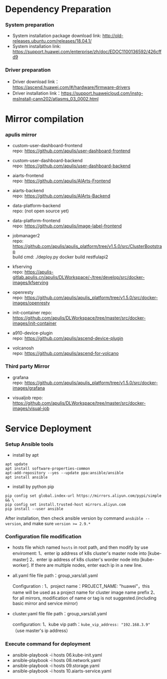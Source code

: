 # Dependency Preparation

### System preparation
- System installation package download link: http://old-releases.ubuntu.com/releases/18.04.1/
- System installation link: https://support.huawei.com/enterprise/zh/doc/EDOC1100136592/426cffd9

### Driver preparation
- Driver download link：https://ascend.huawei.com/#/hardware/firmware-drivers
- Driver installation link：https://support.huaweicloud.com/instg-msInstall-cann202/atlasms_03_0002.html

# Mirror compilation
### apulis mirror
- custom-user-dashboard-frontend  
  repo: https://github.com/apulis/user-dashboard-frontend  
  
- custom-user-dashboard-backend  
  repo: https://github.com/apulis/user-dashboard-backend  

- aiarts-frontend   
  repo: https://github.com/apulis/AIArts-Frontend  

- aiarts-backend   
  repo: https://github.com/apulis/AIArts-Backend  

- data-platform-backend  
  repo: (not open source yet)

- data-platform-frontend  
  repo: https://github.com/apulis/image-label-frontend

- jobmanager2   
  repo: https://github.com/apulis/apulis_platform/tree/v1.5.0/src/ClusterBootstrap   
  build cmd: ./deploy.py docker build restfulapi2   

- kfserving  
  repo: https://apulis-gitlab.apulis.cn/apulis/DLWorkspace/-/tree/develop/src/docker-images/kfserving

- openresty   
  repo: https://github.com/apulis/apulis_platform/tree/v1.5.0/src/docker-images/openresty 

- init-container 
  repo: https://github.com/apulis/DLWorkspace/tree/master/src/docker-images/init-container

- a910-device-plugin   
  repo: https://github.com/apulis/ascend-device-plugin  

- volcanosh  
  repo: https://github.com/apulis/ascend-for-volcano  

### Third party Mirror
- grafana   
  repo: https://github.com/apulis/apulis_platform/tree/v1.5.0/src/docker-images/grafana  
  
- visualjob
  repo: https://github.com/apulis/DLWorkspace/tree/master/src/docker-images/visual-job 
  

# Service Deployment

### Setup Ansible tools
* install by apt
```
apt update
apt install software-properties-common
apt-add-repository --yes --update ppa:ansible/ansible
apt install ansible
```

* install by python pip
```
pip config set global.index-url https://mirrors.aliyun.com/pypi/simple && \
pip config set install.trusted-host mirrors.aliyun.com
pip install --user ansible
```

After installation, then check ansible version by command ```ansbible --version```,  and make sure ```version >= 2.9.*```

### Configuration file modification
 - hosts file which named ```hosts``` in root path, and then modify by use enviroment:
   1、enter ip address of k8s cluster's master node into [kube-master]
   2、enter ip address of k8s cluster's worder node into [kube-worker]. If there are multiple nodes, enter each ip in a new line.

 - all.yaml file
   file path：group_vars/all.yaml

   Configuration :
   1、project name：PROJECT_NAME: "huawei"，this name will be used as a project name for cluster image name prefix
   2、for all mirrors, modification of name or tag is not suggested.(including basic mirror and service mirror)

 - cluster.yaml file
   file path：group_vars/all.yaml
   
   configuration:
   1、kube vip path：```kube_vip_address: "192.168.3.9"``` （use master's ip address）

### Execute command for deployment
 - ansible-playbook -i hosts 06.kube-init.yaml
 - ansible-playbook -i hosts 08.network.yaml
 - ansible-playbook -i hosts 09.storage.yaml
 - ansible-playbook -i hosts 10.aiarts-service.yaml

